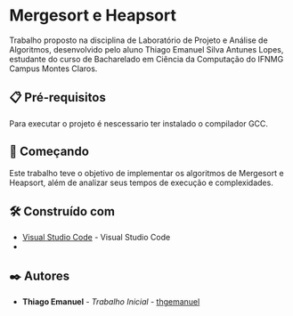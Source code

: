 # Mergesort e Heapsort

Trabalho proposto na disciplina de Laboratório de Projeto e Análise de Algoritmos, desenvolvido pelo aluno Thiago Emanuel Silva Antunes Lopes, estudante do curso de Bacharelado em Ciência da Computação do IFNMG Campus Montes Claros.

## 📋 Pré-requisitos

Para executar o projeto é nescessario ter instalado o compilador GCC.

## 🚀 Começando

Este trabalho teve o objetivo de implementar os algoritmos de Mergesort e Heapsort, além de analizar seus tempos de execução e complexidades.

## 🛠️ Construído com

* [Visual Studio Code](https://code.visualstudio.com/) - Visual Studio Code
* 
## ✒️ Autores

* **Thiago Emanuel** - *Trabalho Inicial* - [thgemanuel](https://github.com/thgemanuel)

